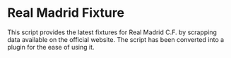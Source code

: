 # Real Madrid Fixture
This script provides the latest fixtures for Real Madrid C.F. by scrapping data available on the official website. 
The script has been converted into a plugin for the ease of using it. 
